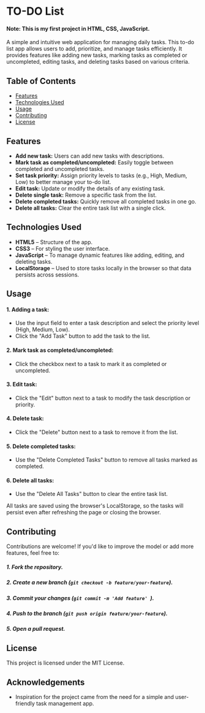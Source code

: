 
# TO-DO List

#### Note: This is my first project in HTML, CSS, JavaScript.
A simple and intuitive web application for managing daily tasks. This to-do list app allows users to add, prioritize, and manage tasks efficiently. It provides features like adding new tasks, marking tasks as completed or uncompleted, editing tasks, and deleting tasks based on various criteria.


## Table of Contents

- [Features](#features)
- [Technologies Used](#technologies-used)
- [Usage](#usage)
- [Contributing](#contributing)
- [License](#license)

## Features

- **Add new task:** Users can add new tasks with descriptions.
- **Mark task as completed/uncompleted:** Easily toggle between completed and uncompleted tasks.
- **Set task priority:** Assign priority levels to tasks (e.g., High, Medium, Low) to better manage your to-do list.
- **Edit task:** Update or modify the details of any existing task.
- **Delete single task:** Remove a specific task from the list.
- **Delete completed tasks:** Quickly remove all completed tasks in one go.
- **Delete all tasks:** Clear the entire task list with a single click.



## Technologies Used

- **HTML5** – Structure of the app.
- **CSS3** – For styling the user interface.
- **JavaScript** – To manage dynamic features like adding, editing, and deleting tasks.
- **LocalStorage** – Used to store tasks locally in the browser so that data persists across sessions.



## Usage

#### 1. Adding a task:

- Use the input field to enter a task description and select the priority level (High, Medium, Low).
- Click the "Add Task" button to add the task to the list.

#### 2. Mark task as completed/uncompleted:

- Click the checkbox next to a task to mark it as completed or uncompleted.

#### 3. Edit task:

- Click the "Edit" button next to a task to modify the task description or priority.

#### 4. Delete task:

- Click the "Delete" button next to a task to remove it from the list.

#### 5. Delete completed tasks:

- Use the "Delete Completed Tasks" button to remove all tasks marked as completed.

#### 6. Delete all tasks:

- Use the "Delete All Tasks" button to clear the entire task list.


All tasks are saved using the browser's LocalStorage, so the tasks will persist even after refreshing the page or closing the browser.


## Contributing

Contributions are welcome! If you'd like to improve the model or add more features, feel free to:

##### 1. Fork the repository.
##### 2. Create a new branch (```git checkout -b feature/your-feature```).
##### 3. Commit your changes (```git commit -m 'Add feature' ```).
##### 4. Push to the branch (```git push origin feature/your-feature```).
##### 5. Open a pull request.



## License

This project is licensed under the MIT License.


## Acknowledgements

- Inspiration for the project came from the need for a simple and user-friendly task management app.
